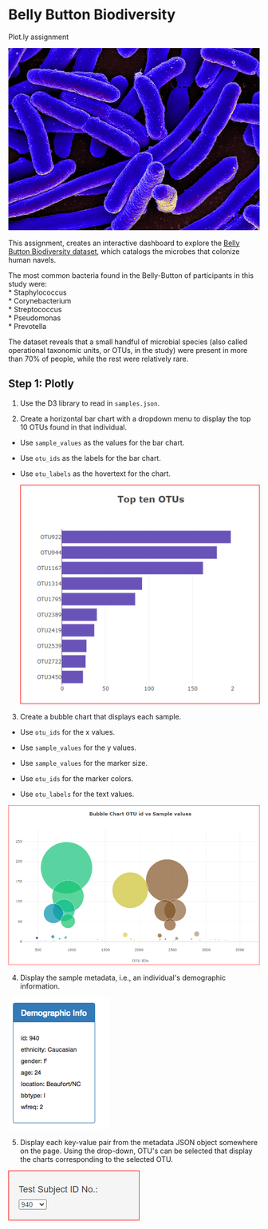 # Belly Button Biodiversity
Plot.ly assignment <br>


![Bacteria by wiki](images/bacteria_ec.jpg)

This assignment, creates an interactive dashboard to explore the [Belly Button Biodiversity dataset](http://robdunnlab.com/projects/belly-button-biodiversity/), which catalogs the microbes that colonize human navels.

The most common bacteria found in the Belly-Button of participants in this study were:<br> 
         * Staphylococcus<br>
         * Corynebacterium<br>
         * Streptococcus<br>
         * Pseudomonas<br>
         * Prevotella

The dataset reveals that a small handful of microbial species (also called operational taxonomic units, or OTUs, in the study) were present in more than 70% of people, while the rest were relatively rare.

## Step 1: Plotly

1. Use the D3 library to read in `samples.json`.

2. Create a horizontal bar chart with a dropdown menu to display the top 10 OTUs found in that individual.

* Use `sample_values` as the values for the bar chart.

* Use `otu_ids` as the labels for the bar chart.

* Use `otu_labels` as the hovertext for the chart.

  ![bar Chart](images/hw01.PNG)
3. Create a bubble chart that displays each sample.

* Use `otu_ids` for the x values.

* Use `sample_values` for the y values.

* Use `sample_values` for the marker size.

* Use `otu_ids` for the marker colors.

* Use `otu_labels` for the text values.
 
![Bubble Chart](images/bubble_charts1443.PNG)

4. Display the sample metadata, i.e., an individual's demographic information.<br>

![demographics](images/hw03.png)

5. Display each key-value pair from the metadata JSON object somewhere on the page.
Using the drop-down, OTU's can be selected that display the charts corresponding to the selected OTU.<br>

![dropdown](images/dropdown.PNG)

